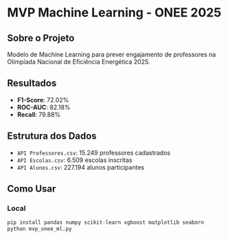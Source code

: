 # MVP Machine Learning - ONEE 2025

## Sobre o Projeto
Modelo de Machine Learning para prever engajamento de professores na Olimpíada Nacional de Eficiência Energética 2025.

## Resultados
- **F1-Score**: 72.02%
- **ROC-AUC**: 82.18%
- **Recall**: 79.88%

## Estrutura dos Dados
- `API Professores.csv`: 15.249 professores cadastrados
- `API Escolas.csv`: 6.509 escolas inscritas
- `API Alunos.csv`: 227.194 alunos participantes

## Como Usar

### Local
```python
pip install pandas numpy scikit-learn xgboost matplotlib seaborn
python mvp_onee_ml.py
